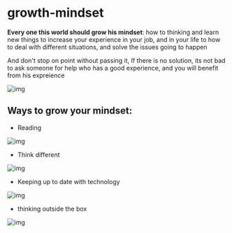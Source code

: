 # growth-mindset

**Every one this world should grow his mindset**: how to thinking and learn new things to increase your experience in your job, and in your life to how to deal with different situations, and solve the issues going to happen

And don't stop on point without passing it, If there is no solution, its not bad to ask someone for help who has a good experience, and you will 
benefit from his expreience 

![img](https://thetalentinstitute.imgix.net/assets/img/blog/wouter-blog.png?auto=compress%2Cformat&crop=focalpoint&fit=crop&fp-x=0.5&fp-y=0.5&h=531.5625&q=80&w=945&s=222d9cc565e7ee7a3e343cf11038b026)

## Ways to grow your mindset: 

 * Reading


![img](https://www.helendoron.com/youngheroes2018/wp-content/uploads/2018/02/shutterstock_426274216-min1.jpg)

 * Think different 

![img](https://buffer.com/resources/content/images/size/w1000/a-WwtCxhXlNy5A-WASRaSCOm7FeMOJKW9mDdNwyvcwgxb3qXlNICAgd8ECzdcjWrizznny0Bm4ymMuL7sNPQ8oZmNaQWwqU74247u49LTJtsbOR5iJr9.jpeg)

 * Keeping up to date with technology

![img](http://www.sixteenconsulting.com/sixteenblog/wp-content/uploads/2018/01/https_2F2Fcdn.evbuc_.com2Fimages2F282995062F1268810886652F12Foriginal-800x500.jpg)


 * thinking outside the box

![img](https://cached.imagescaler.hbpl.co.uk/resize/scaleWidth/815/cached.offlinehbpl.hbpl.co.uk/news/SUC/1a-20170413073424740.jpg)

